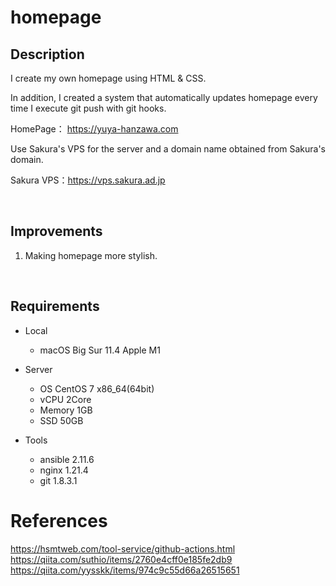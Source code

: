 # homepage 

## Description

I create my own homepage using HTML & CSS.

In addition, I created a system that automatically updates homepage every time I execute git push with git hooks.

HomePage： https://yuya-hanzawa.com

Use Sakura's VPS for the server and a domain name obtained from Sakura's domain.

Sakura VPS：https://vps.sakura.ad.jp

</br>

## Improvements
1. Making homepage more stylish.

</br>

## Requirements
- Local
  - macOS Big Sur 11.4 Apple M1

- Server  
  - OS CentOS 7 x86_64(64bit)  
  - vCPU 2Core  
  - Memory 1GB  
  - SSD 50GB  

- Tools
  - ansible 2.11.6
  - nginx 1.21.4
  - git 1.8.3.1

# References
https://hsmtweb.com/tool-service/github-actions.html
https://qiita.com/suthio/items/2760e4cff0e185fe2db9
https://qiita.com/yysskk/items/974c9c55d66a26515651
